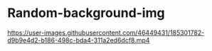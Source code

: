 # Random-background-img


https://user-images.githubusercontent.com/46449431/185301782-d9b9e4d2-b186-498c-bda4-311a2ed6dcf8.mp4

